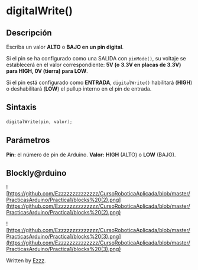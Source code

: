 
# digitalWrite()

## Descripción
Escriba un valor **ALTO** o **BAJO en un pin digital**.

Si el pin se ha configurado como una SALIDA con `pinMode()`, su voltaje se establecerá en el valor correspondiente: **5V (o 3.3V en placas de 3.3V) para HIGH, 0V (tierra) para LOW**.

Si el pin está configurado como **ENTRADA**, `digitalWrite()` habilitará (**HIGH**) o deshabilitará (**LOW**) el pullup interno en el pin de entrada. 

## Sintaxis
```c
digitalWrite(pin, valor);
```

## Parámetros
**Pin:** el número de pin de Arduino.
**Valor:** **HIGH** (ALTO) o **LOW** (BAJO).

## Blockly@rduino

![https://github.com/Ezzzzzzzzzzzzzz/CursoRoboticaAplicada/blob/master/PracticasArduino/Practica1/blocks%20(2).png](https://github.com/Ezzzzzzzzzzzzzz/CursoRoboticaAplicada/blob/master/PracticasArduino/Practica1/blocks%20(2).png)

![https://github.com/Ezzzzzzzzzzzzzz/CursoRoboticaAplicada/blob/master/PracticasArduino/Practica1/blocks%20(3).png](https://github.com/Ezzzzzzzzzzzzzz/CursoRoboticaAplicada/blob/master/PracticasArduino/Practica1/blocks%20(3).png)


Written by  [Ezzz](https://ezzzzzzzzzzzzzz.github.io/).

<!--stackedit_data:
eyJoaXN0b3J5IjpbLTg0MjgxMDU3OSwtMTgxNzAwOTQyNiw2OT
Q2ODE3NzNdfQ==
-->